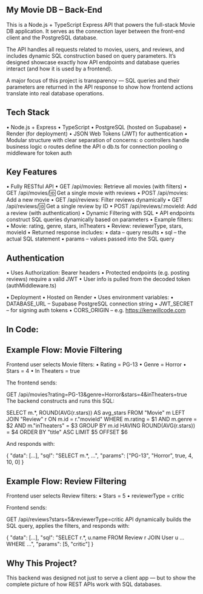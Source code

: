 ## My Movie DB – Back-End

This is a Node.js + TypeScript Express API that powers the full-stack Movie DB application. It serves as the connection layer between the front-end client and the PostgreSQL database.

The API handles all requests related to movies, users, and reviews, and includes dynamic SQL construction based on query parameters. It’s designed showcase exactly how API endpoints and database queries interact (and how it is used by a frontend).

A major focus of this project is transparency — SQL queries and their parameters are returned in the API response to show how frontend actions translate into real database operations.

## Tech Stack

• Node.js + Express
• TypeScript
• PostgreSQL (hosted on Supabase)
• Render (for deployment)
• JSON Web Tokens (JWT) for authentication
• Modular structure with clear separation of concerns:
o controllers handle business logic
o routes define the API
o db.ts for connection pooling
o middleware for token auth

## Key Features

• Fully RESTful API
• GET /api/movies: Retrieve all movies (with filters)
• GET /api/movies/:id: Get a single movie with reviews
• POST /api/movies: Add a new movie
• GET /api/reviews: Filter reviews dynamically
• GET /api/reviews/:id: Get a single review by ID
• POST /api/reviews/:movieId: Add a review (with authentication)
• Dynamic Filtering with SQL
• API endpoints construct SQL queries dynamically based on parameters
• Example filters:
• Movie: rating, genre, stars, inTheaters
• Review: reviewerType, stars, movieId
• Returned response includes:
• data – query results
• sql – the actual SQL statement
• params – values passed into the SQL query

## Authentication

• Uses Authorization: Bearer <token> headers
• Protected endpoints (e.g. posting reviews) require a valid JWT
• User info is pulled from the decoded token (authMiddleware.ts)

• Deployment
• Hosted on Render
• Uses environment variables:
• DATABASE_URL – Supabase PostgreSQL connection string
• JWT_SECRET – for signing auth tokens
• CORS_ORIGIN – e.g. https://kenwillcode.com

## In Code:

## Example Flow: Movie Filtering

Frontend user selects Movie filters:
• Rating = PG-13
• Genre = Horror
• Stars = 4
• In Theaters = true

The frontend sends:

GET /api/movies?rating=PG-13&genre=Horror&stars=4&inTheaters=true
The backend constructs and runs this SQL:

SELECT m.\*, ROUND(AVG(r.stars)) AS avg_stars
FROM "Movie" m
LEFT JOIN "Review" r ON m.id = r."movieId"
WHERE m.rating = $1 AND m.genre = $2 AND m."inTheaters" = $3
GROUP BY m.id
HAVING ROUND(AVG(r.stars)) = $4
ORDER BY "title" ASC
LIMIT $5 OFFSET $6

And responds with:

{
"data": [...],
"sql": "SELECT m.\*, ...",
"params": ["PG-13", "Horror", true, 4, 10, 0]
}

## Example Flow: Review Filtering

Frontend user selects Review filters:
• Stars = 5
• reviewerType = critic

Frontend sends:

GET /api/reviews?stars=5&reviewerType=critic
API dynamically builds the SQL query, applies the filters, and responds with:

{
"data": [...],
"sql": "SELECT r.\*, u.name FROM Review r JOIN User u ... WHERE ...",
"params": [5, "critic"]
}

## Why This Project?

This backend was designed not just to serve a client app — but to show the complete picture of how REST APIs work with SQL databases.
